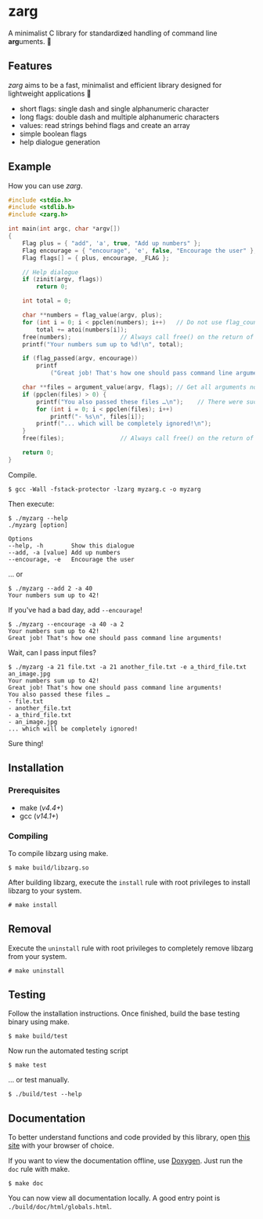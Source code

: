 # zarg

A minimalist C library for standardi**z**ed handling of command line **arg**uments. 🚀

## Features

_zarg_ aims to be a fast, minimalist and efficient library designed for lightweight applications 🍃

-   short flags: single dash and single alphanumeric character
-   long flags: double dash and multiple alphanumeric characters
-   values: read strings behind flags and create an array
-   simple boolean flags
-   help dialogue generation

## Example

How you can use _zarg_.

```c
#include <stdio.h>
#include <stdlib.h>
#include <zarg.h>

int main(int argc, char *argv[])
{
    Flag plus = { "add", 'a', true, "Add up numbers" };
    Flag encourage = { "encourage", 'e', false, "Encourage the user" };
    Flag flags[] = { plus, encourage, _FLAG };

    // Help dialogue
    if (zinit(argv, flags))
        return 0;

    int total = 0;

    char **numbers = flag_value(argv, plus);
    for (int i = 0; i < ppclen(numbers); i++)   // Do not use flag_count() here, this will inevitably lead to a memory leak.
        total += atoi(numbers[i]);
    free(numbers);              // Always call free() on the return of flag_value()
    printf("Your numbers sum up to %d!\n", total);

    if (flag_passed(argv, encourage))
        printf
            ("Great job! That's how one should pass command line arguments!\n");

    char **files = argument_value(argv, flags); // Get all arguments not in relation to any Flag
    if (ppclen(files) > 0) {
        printf("You also passed these files …\n");    // There were such arguments
        for (int i = 0; i < ppclen(files); i++)
            printf("- %s\n", files[i]);
        printf("... which will be completely ignored!\n");
    }
    free(files);                // Always call free() on the return of argument_value()

    return 0;
}
```

Compile.

```
$ gcc -Wall -fstack-protector -lzarg myzarg.c -o myzarg
```

Then execute:

```
$ ./myzarg --help
./myzarg [option]

Options
--help, -h        Show this dialogue
--add, -a [value] Add up numbers
--encourage, -e   Encourage the user
```

… or

```
$ ./myzarg --add 2 -a 40
Your numbers sum up to 42!
```

If you've had a bad day, add `--encourage`!

```
$ ./myzarg --encourage -a 40 -a 2
Your numbers sum up to 42!
Great job! That's how one should pass command line arguments!
```

Wait, can I pass input files?

```
$ ./myzarg -a 21 file.txt -a 21 another_file.txt -e a_third_file.txt an_image.jpg
Your numbers sum up to 42!
Great job! That's how one should pass command line arguments!
You also passed these files …
- file.txt
- another_file.txt
- a_third_file.txt
- an_image.jpg
... which will be completely ignored!
```

Sure thing!

## Installation

### Prerequisites

-   make (_v4.4+_)
-   gcc (_v14.1+_)

### Compiling

To compile libzarg using make.

```
$ make build/libzarg.so
```

After building libzarg, execute the `install` rule with root privileges to install libzarg to your system.

```
# make install
```

## Removal

Execute the `uninstall` rule with root privileges to completely remove libzarg from your system.

```
# make uninstall
```

## Testing

Follow the installation instructions. Once finished, build the base testing binary using make.

```
$ make build/test
```

Now run the automated testing script

```
$ make test
```

… or test manually.

```
$ ./build/test --help
```

## Documentation

To better understand functions and code provided by this library, open [this site](https://konstantintutsch.com/zarg/globals.html) with your browser of choice.


If you want to view the documentation offline, use [Doxygen](https://doxygen.nl). Just run the `doc` rule with make.

```
$ make doc
```

You can now view all documentation locally. A good entry point is `./build/doc/html/globals.html`.
